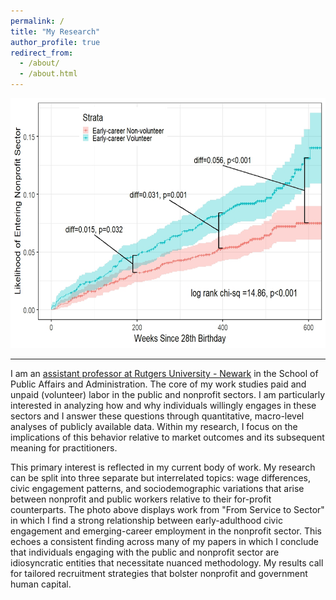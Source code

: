 ```yaml
---
permalink: /
title: "My Research"
author_profile: true
redirect_from: 
  - /about/
  - /about.html
---
```

<img src = "/images/KM_Plot_NP.jpeg" width = "600" height = "400">

---
I am an [assistant professor at Rutgers University - Newark](https://spaa.newark.rutgers.edu/tiana-marrese) in the School of Public Affairs and Administration. The core of my work studies paid and unpaid (volunteer) labor in the public and nonprofit sectors. I am particularly interested in analyzing how and why individuals willingly engages in these sectors and I answer these questions through quantitative, macro-level analyses of publicly available data. Within my research, I focus on the implications of this behavior relative to market outcomes and its subsequent meaning for practitioners.

This primary interest is reflected in my current body of work. My research can be split into three separate but interrelated topics: wage differences, civic engagement patterns, and sociodemographic variations that arise between nonprofit and public workers relative to their for-profit counterparts. The photo above displays work from "From Service to Sector" in which I find a strong relationship between early-adulthood civic engagement and emerging-career employment in the nonprofit sector. This echoes a consistent finding across many of my papers in which I conclude that individuals engaging with the public and nonprofit sector are idiosyncratic entities that necessitate nuanced methodology. My results call for tailored recruitment strategies that bolster nonprofit and government human capital. 

